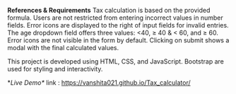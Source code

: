 **References & Requirements**
Tax calculation is based on the provided formula.
Users are not restricted from entering incorrect values in number fields.
Error icons are displayed to the right of input fields for invalid entries.
The age dropdown field offers three values: <40, ≥ 40 & < 60, and ≥ 60.
Error icons are not visible in the form by default.
Clicking on submit shows a modal with the final calculated values.

This project is developed using HTML, CSS, and JavaScript. Bootstrap are used for styling and interactivity.

**Live Demo\**
link : https://vanshita021.github.io/Tax_calculator/
